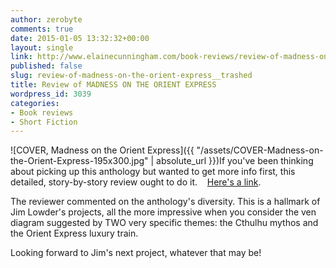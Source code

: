 ```yaml
---
author: zerobyte
comments: true
date: 2015-01-05 13:32:32+00:00
layout: single
link: http://www.elainecunningham.com/book-reviews/review-of-madness-on-the-orient-express__trashed/
published: false
slug: review-of-madness-on-the-orient-express__trashed
title: Review of MADNESS ON THE ORIENT EXPRESS
wordpress_id: 3039
categories:
- Book reviews
- Short Fiction
---
```


![COVER, Madness on the Orient Express]({{ "/assets/COVER-Madness-on-the-Orient-Express-195x300.jpg" | absolute_url }})If you've been thinking about picking up this anthology but wanted to get more info first, this detailed, story-by-story review ought to do it.    [Here's a link](http://diehardgamefan.com/2014/12/22/book-review-madness-on-the-orient-express-call-of-cthulhu/).

The reviewer commented on the anthology's diversity. This is a hallmark of Jim Lowder's projects, all the more impressive when you consider the ven diagram suggested by TWO very specific themes: the Cthulhu mythos and the Orient Express luxury train.

Looking forward to Jim's next project, whatever that may be!


